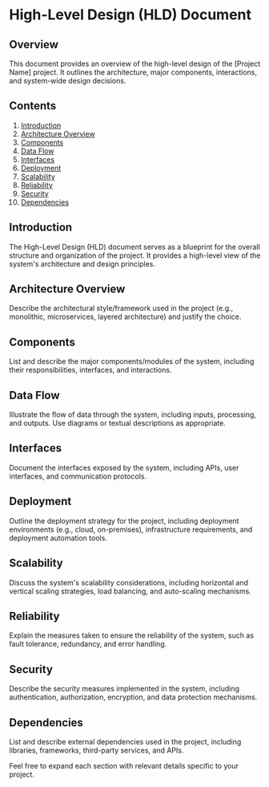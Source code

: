 # High-Level Design (HLD) Document

## Overview
This document provides an overview of the high-level design of the [Project Name] project. It outlines the architecture, major components, interactions, and system-wide design decisions.

## Contents
1. [Introduction](#introduction)
2. [Architecture Overview](#architecture-overview)
3. [Components](#components)
4. [Data Flow](#data-flow)
5. [Interfaces](#interfaces)
6. [Deployment](#deployment)
7. [Scalability](#scalability)
8. [Reliability](#reliability)
9. [Security](#security)
10. [Dependencies](#dependencies)

## Introduction
The High-Level Design (HLD) document serves as a blueprint for the overall structure and organization of the project. It provides a high-level view of the system's architecture and design principles.

## Architecture Overview
Describe the architectural style/framework used in the project (e.g., monolithic, microservices, layered architecture) and justify the choice.

## Components
List and describe the major components/modules of the system, including their responsibilities, interfaces, and interactions.

## Data Flow
Illustrate the flow of data through the system, including inputs, processing, and outputs. Use diagrams or textual descriptions as appropriate.

## Interfaces
Document the interfaces exposed by the system, including APIs, user interfaces, and communication protocols.

## Deployment
Outline the deployment strategy for the project, including deployment environments (e.g., cloud, on-premises), infrastructure requirements, and deployment automation tools.

## Scalability
Discuss the system's scalability considerations, including horizontal and vertical scaling strategies, load balancing, and auto-scaling mechanisms.

## Reliability
Explain the measures taken to ensure the reliability of the system, such as fault tolerance, redundancy, and error handling.

## Security
Describe the security measures implemented in the system, including authentication, authorization, encryption, and data protection mechanisms.

## Dependencies
List and describe external dependencies used in the project, including libraries, frameworks, third-party services, and APIs.

Feel free to expand each section with relevant details specific to your project.
